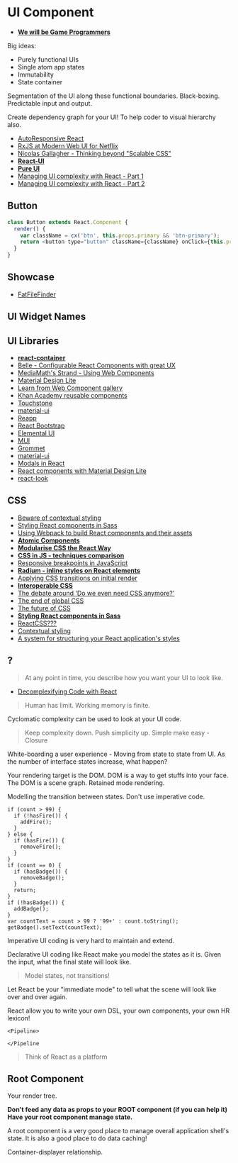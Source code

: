 # UI Component

* [**We will be Game Programmers**](https://www.youtube.com/watch?v=avwDj3KRuLc)

Big ideas:

* Purely functional UIs
* Single atom app states
* Immutability
* State container

Segmentation of the UI along these functional boundaries. Black-boxing. Predictable input and output. 

Create dependency graph for your UI! To help coder to visual hierarchy also.

* [AutoResponsive React](http://xudafeng.github.io/autoresponsive-react/)
* [RxJS at Modern Web UI for Netflix](https://www.youtube.com/watch?v=yk_6eU3Hcwo)
* [Nicolas Gallagher - Thinking beyond "Scalable CSS"](https://www.youtube.com/watch?v=L8w3v9m6G04)
* [**React-UI**](https://github.com/React-UI)
* [**Pure UI**](http://rauchg.com/2015/pure-ui/)
* [Managing UI complexity with React - Part 1](http://alanbsmith.io/managing-ui-complexity-with-react-part-1/)
* [Managing UI complexity with React - Part 2](http://alanbsmith.io/managing-ui-complexity-with-react-part-ii/)

## Button

```js
class Button extends React.Component {
  render() {
    var className = cx('btn', this.props.primary && 'btn-primary');
    return <button type="button" className={className} onClick={this.props.onClick}>{this.props.children}</button>;  }}
```

## Showcase

* [FatFileFinder](https://github.com/pwambach/fat-file-finder)

## UI Widget Names

## UI Libraries

* [**react-container**](https://github.com/JedWatson/react-container)
* [Belle - Configurable React Components with great UX](http://nikgraf.github.io/belle/#/)
* [MediaMath's Strand - Using Web Components](http://mediamath.github.io/strand/)
* [Material Design Lite](http://www.getmdl.io/)
* [Learn from Web Component gallery](http://customelements.io/)
* [Khan Academy reusable components](http://khan.github.io/react-components/)
* [Touchstone](https://github.com/jedwatson/touchstonejs)
* [material-ui](http://material-ui.com/#/)
* [Reapp](http://reapp.io/)
* [React Bootstrap](https://react-bootstrap.github.io/components.html)
* [Elemental UI](http://elemental-ui.com/)
* [MUI](https://www.muicss.com/)
* [Grommet](http://grommet.io/docs/)
* [material-ui](https://github.com/firetix/material-ui)
* [Modals in React](http://www.mybridge.co/view/1943)
* [React components with Material Design Lite](http://quaintous.com/2015/07/09/react-components-with-mdl/)
* [react-look](https://github.com/rofrischmann/react-look)

## CSS

* [Beware of contextual styling](http://csswizardry.com/2015/06/contextual-styling-ui-components-nesting-and-implementation-detail/)
* [Styling React components in Sass](http://hugogiraudel.com/2015/06/18/styling-react-components-in-sass/)
* [Using Webpack to build React components and their assets](http://simonsmith.io/using-webpack-to-build-react-components-and-their-assets/)
* [**Atomic Components**](https://medium.com/@yejodido/atomic-components-managing-dynamic-react-components-using-atomic-design-part-1-5f07451f261f#.rl6hul3o5)
* [**Modularise CSS the React Way**](https://medium.com/@jviereck/modularise-css-the-react-way-1e817b317b04#.q40t5faup)
* [**CSS in JS - techniques comparison**](https://github.com/MicheleBertoli/css-in-js)
* [Responsive breakpoints in JavaScript](https://github.com/nygardk/BreakJS)
* [**Radium - inline styles on React elements**](http://projects.formidablelabs.com/radium/)
* [Applying CSS transitions on initial render](https://web-design-weekly.com/2015/02/05/applying-react-js-css-transitions-initial-render/)
* [**Interoperable CSS**](http://glenmaddern.com/articles/interoperable-css)
* [The debate around 'Do we even need CSS anymore?'](https://css-tricks.com/the-debate-around-do-we-even-need-css-anymore/)
* [The end of global CSS](https://medium.com/seek-ui-engineering/the-end-of-global-css-90d2a4a06284)
* [The future of CSS](http://keithjgrant.com/posts/into-the-future-of-css.html)
* [**Styling React components in Sass**](http://hugogiraudel.com/2015/06/18/styling-react-components-in-sass/)
* [ReactCSS???](http://reactcss.com/)
* [Contextual styling](http://csswizardry.com/2015/06/contextual-styling-ui-components-nesting-and-implementation-detail/)
* [A system for structuring your React application's styles](http://jamesknelson.com/a-system-for-structuring-your-react-applications-styles/)

## ?

> At any point in time, you describe how you want your UI to look like.

* [Decomplexifying Code with React](https://www.youtube.com/watch?list=PLYRxaDweTODWcfe6V7XMPn40pE6iNd9ij&v=rI0GQc__0SM)

> Human has limit. Working memory is finite.

Cyclomatic complexity can be used to look at your UI code.

> Keep complexity down. Push simplicity up.
> Simple make easy - Closure

White-boarding a user experience - Moving from state to state from UI. As the number of interface states increase, what happen?

Your rendering target is the DOM. DOM is a way to get stuffs into your face. The DOM is a scene graph. Retained mode rendering.

Modelling the transition between states. Don't use imperative code.

```
if (count > 99) {
  if (!hasFire()) {
    addFire();  }} else {
  if (hasFire()) {
    removeFire();  }}
if (count == 0) {
  if (hasBadge()) {
    removeBadge();  }
  return;}
if (!hasBadge()) {
  addBadge();}
var countText = count > 99 ? '99+' : count.toString();
getBadge().setText(countText);
```

Imperative UI coding is very hard to maintain and extend.

Declarative UI coding like React make you model the states as it is. Given the input, what the final state will look like.

> Model states, not transitions!

Let React be your "immediate mode" to tell what the scene will look like over and over again.

React allow you to write your own DSL, your own components, your own HR lexicon!

```
<Pipeline>

</Pipeline
```

> Think of React as a platform

## Root Component

Your render tree.

**Don't feed any data as props to your ROOT component (if you can help it) Have your root component manage state.**

A root component is a very good place to manage overall application shell's state. It is also a good place to do data caching!

Container-displayer relationship.


